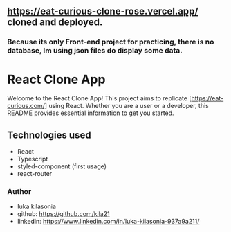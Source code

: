 ## https://eat-curious-clone-rose.vercel.app/ cloned and deployed.

### Because its only Front-end project for practicing, there is no database, Im using json files do display some data.

# React Clone App

Welcome to the React Clone App! This project aims to replicate [https://eat-curious.com/] using React. Whether you are a user or a developer, this README provides essential information to get you started.

## Technologies used

- React
- Typescript
- styled-component (first usage)
- react-router

### Author

- luka kilasonia
- github: https://github.com/kila21
- linkedin: https://www.linkedin.com/in/luka-kilasonia-937a9a211/
